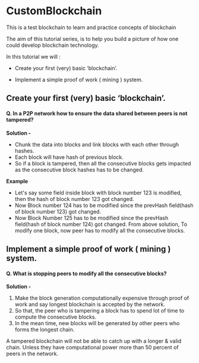 
# CustomBlockchain

This is a test blockchain to learn and practice concepts of blockchain

The aim of this tutorial series, is to help you build a picture of how one could develop blockchain technology.

In this tutorial we will :

- Create your first (very) basic ‘blockchain’.

- Implement a simple proof of work ( mining ) system.

  
  

## Create your first (very) basic ‘blockchain’.

#### Q. In a P2P network how to ensure the data shared between peers is not tampered?
**Solution -** 
 - Chunk the data into blocks and link blocks with each other through hashes.
 - Each block will have hash of previous block. 
 - So if a block is tampered, then all the consecutive blocks gets impacted as the consecutive block hashes has to be changed.

 **Example**

 - Let's say some field inside block with block number 123 is modified, then the hash of block number 123 got changed.
 - Now Block number 124 has to be modified since the prevHash field(hash of block number 123) got changed.
 - Now Block Number 125 has to be modified since the prevHash field(hash of block number 124) got changed.
From above solution, To modify one block, now peer has to modify all the consecutive blocks.

  
  
## Implement a simple proof of work ( mining ) system.

#### Q. What is stopping peers to modify all the consecutive blocks?
**Solution -** 

 1.  Make the block generation computationally expensive through proof of work and say longest blockchain is accepted by the network.
 2.  So that, the peer who is tampering a block has to spend lot of time to compute the consecutive blocks.
 3.  In the mean time, new blocks will be generated by other peers who forms the longest chain.

A tampered blockchain will not be able to catch up with a longer & valid chain. Unless they have computational power more than 50 percent of peers in the network.
